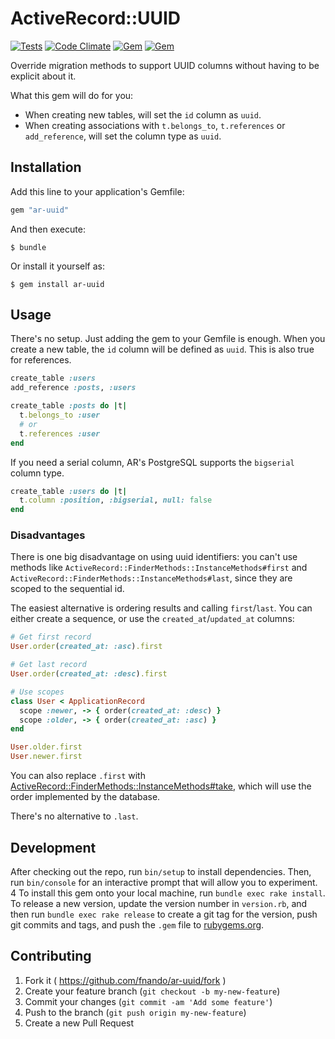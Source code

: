 # ActiveRecord::UUID

[![Tests](https://github.com/fnando/ar-uuid/workflows/Tests/badge.svg)](https://github.com/fnando/ar-uuid/actions?query=workflow%3ATests)
[![Code Climate](https://codeclimate.com/github/fnando/ar-uuid/badges/gpa.svg)](https://codeclimate.com/github/fnando/ar-uuid)
[![Gem](https://img.shields.io/gem/v/ar-uuid.svg)](https://rubygems.org/gems/ar-uuid)
[![Gem](https://img.shields.io/gem/dt/ar-uuid.svg)](https://rubygems.org/gems/ar-uuid)

Override migration methods to support UUID columns without having to be explicit
about it.

What this gem will do for you:

- When creating new tables, will set the `id` column as `uuid`.
- When creating associations with `t.belongs_to`, `t.references` or
  `add_reference`, will set the column type as `uuid`.

## Installation

Add this line to your application's Gemfile:

```ruby
gem "ar-uuid"
```

And then execute:

    $ bundle

Or install it yourself as:

    $ gem install ar-uuid

## Usage

There's no setup. Just adding the gem to your Gemfile is enough. When you create
a new table, the `id` column will be defined as `uuid`. This is also true for
references.

```ruby
create_table :users
add_reference :posts, :users

create_table :posts do |t|
  t.belongs_to :user
  # or
  t.references :user
end
```

If you need a serial column, AR's PostgreSQL supports the `bigserial` column
type.

```ruby
create_table :users do |t|
  t.column :position, :bigserial, null: false
end
```

### Disadvantages

There is one big disadvantage on using uuid identifiers: you can't use methods
like `ActiveRecord::FinderMethods::InstanceMethods#first` and
`ActiveRecord::FinderMethods::InstanceMethods#last`, since they are scoped to
the sequential id.

The easiest alternative is ordering results and calling `first`/`last`. You can
either create a sequence, or use the `created_at`/`updated_at` columns:

```ruby
# Get first record
User.order(created_at: :asc).first

# Get last record
User.order(created_at: :desc).first

# Use scopes
class User < ApplicationRecord
  scope :newer, -> { order(created_at: :desc) }
  scope :older, -> { order(created_at: :asc) }
end

User.older.first
User.newer.first
```

You can also replace `.first` with
[ActiveRecord::FinderMethods::InstanceMethods#take](https://github.com/rails/rails/blob/f52354ad1d15120dcc5284714bee7ee3f052986c/activerecord/lib/active_record/relation/finder_methods.rb#L104),
which will use the order implemented by the database.

There's no alternative to `.last`.

## Development

After checking out the repo, run `bin/setup` to install dependencies. Then, run
`bin/console` for an interactive prompt that will allow you to experiment. 4 To
install this gem onto your local machine, run `bundle exec rake install`. To
release a new version, update the version number in `version.rb`, and then run
`bundle exec rake release` to create a git tag for the version, push git commits
and tags, and push the `.gem` file to [rubygems.org](https://rubygems.org).

## Contributing

1. Fork it ( https://github.com/fnando/ar-uuid/fork )
2. Create your feature branch (`git checkout -b my-new-feature`)
3. Commit your changes (`git commit -am 'Add some feature'`)
4. Push to the branch (`git push origin my-new-feature`)
5. Create a new Pull Request
